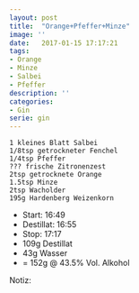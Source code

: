 ```yaml
---
layout: post
title:  "Orange+Pfeffer+Minze"
image: ''
date:   2017-01-15 17:17:21
tags:
- Orange
- Minze
- Salbei
- Pfeffer
description: ''
categories:
- Gin
serie: gin
---
```


```
1 kleines Blatt Salbei
1/8tsp getrockneter Fenchel
1/4tsp Pfeffer
??? frische Zitronenzest
2tsp getrocknete Orange
1.5tsp Minze
2tsp Wacholder
195g Hardenberg Weizenkorn
```

* Start: 16:49
* Destillat: 16:55
* Stop: 17:17
* 109g Destillat
* 43g Wasser
* = 152g @ 43.5% Vol. Alkohol

Notiz: 
